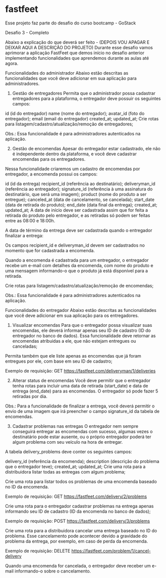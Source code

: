 # fastfeet
Esse projeto faz parte do desafio do curso bootcamp - GoStack

Desafio 3 - Completo




Abaixo a explicação do que deverá ser feito - (DEPOIS VOU APAGAR E DEIXAR AQUI A DESCRIÇÃO DO PROJETO)
Durante esse desafio vamos aprimorar a aplicação FastFeet que demos início no desafio anterior implementando funcionalidades que aprendemos durante as aulas até agora.

Funcionalidades do administrador
Abaixo estão descritas as funcionalidades que você deve adicionar em sua aplicação para administradores.

1. Gestão de entregadores
Permita que o administrador possa cadastrar entregadores para a plataforma, o entregador deve possuir os seguintes campos:

id (id do entregador)
name (nome do entregador);
avatar_id (foto do entregador);
email (email do entregador)
created_at;
updated_at;
Crie rotas para listagem/cadastro/atualização/remoção de entregadores;

Obs.: Essa funcionalidade é para administradores autenticados na aplicação.

2. Gestão de encomendas
Apesar do entregador estar cadastrado, ele não é independente dentro da plataforma, e você deve cadastrar encomendas para os entregadores.

Nessa funcionalidade criaremos um cadastro de encomendas por entregador, a encomenda possui os campos:

id (id da entrega)
recipient_id (referência ao destinatário);
deliveryman_id (referência ao entregador);
signature_id (referência à uma assinatura do destinatário, que será uma imagem);
product (nome do produto a ser entregue);
canceled_at (data de cancelamento, se cancelada);
start_date (data de retirada do produto);
end_date (data final da entrega);
created_at;
updated_at;
A data de início deve ser cadastrada assim que for feita a retirada do produto pelo entregador, e as retiradas só podem ser feitas entre as 08:00 e 18:00h.

A data de término da entrega deve ser cadastrada quando o entregador finalizar a entrega:

Os campos recipient_id e deliveryman_id devem ser cadastrados no momento que for cadastrada a encomenda.

Quando a encomenda é cadastrada para um entregador, o entregador recebe um e-mail com detalhes da encomenda, com nome do produto e uma mensagem informando-o que o produto já está disponível para a retirada.

Crie rotas para listagem/cadastro/atualização/remoção de encomendas;

Obs.: Essa funcionalidade é para administradores autenticados na aplicação.

Funcionalidades do entregador
Abaixo estão descritas as funcionalidades que você deve adicionar em sua aplicação para os entregadores.

1. Visualizar encomendas
Para que o entregador possa visualizar suas encomendas, ele deverá informar apenas seu ID de cadastro (ID do entregador no banco de dados). Essa funcionalidade deve retornar as encomendas atribuidas a ele, que não estejam entregues ou canceladas;

Permita também que ele liste apenas as encomendas que já foram entregues por ele, com base em seu ID de cadastro;

Exemplo de requisição: GET https://fastfeet.com/deliveryman/1/deliveries

2. Alterar status de encomendas
Você deve permitir que o entregador tenha rotas para incluir uma data de retirada (start_date) e data de entrega (end_date) para as encomendas. O entregador só pode fazer 5 retiradas por dia.

Obs.: Para a funcionalidade de finalizar a entrega, você deverá permitir o envio de uma imagem que irá preencher o campo signature_id da tabela de encomendas.

3. Cadastrar problemas nas entregas
O entregador nem sempre conseguirá entregar as encomendas com sucesso, algumas vezes o destinatário pode estar ausente, ou o próprio entregador poderá ter algum problema com seu veículo na hora de entregar.

A tabela delivery_problems deve conter os seguintes campos:

delivery_id (referência da encomenda);
description (descrição do problema que o entregador teve);
created_at;
updated_at;
Crie uma rota para a distribuidora listar todas as entregas com algum problema;

Crie uma rota para listar todos os problemas de uma encomenda baseado no ID da encomenda.

Exemplo de requisição: GET https://fastfeet.com/delivery/2/problems

Crie uma rota para o entregador cadastrar problemas na entrega apenas informando seu ID de cadastro (ID da encomenda no banco de dados);

Exemplo de requisição: POST https://fastfeet.com/delivery/3/problems

Crie uma rota para a distribuidora cancelar uma entrega baseado no ID do problema. Esse cancelamento pode acontecer devido a gravidade do problema da entrega, por exemplo, em caso de perda da encomenda.

Exemplo de requisição: DELETE https://fastfeet.com/problem/1/cancel-delivery

Quando uma encomenda for cancelada, o entregador deve receber um e-mail informando-o sobre o cancelamento.
